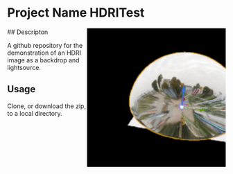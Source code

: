 # Project Name  HDRITest
<img src="Saved/AutoScreenshot.png" width="320"  align="right" />
## Descripton

A github repository for the demonstration of an HDRI image as a backdrop and lightsource. 

## Usage
Clone, or download the zip, to a local directory.

